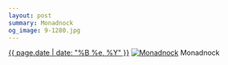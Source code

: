 ```yaml
---
layout: post
summary: Monadnock
og_image: 9-1280.jpg
---
```


<p>
  <time><a href="/9">{{ page.date | date: "%B %e, %Y" }}</a></time>
  <a href="/9"><img src="{{ site.assets_url }}/9-640.jpg" srcset="{{ site.assets_url }}/9-1280.jpg 1280w, {{ site.assets_url }}/9-960.jpg 960w, {{ site.assets_url }}/9-640.jpg 640w, {{ site.assets_url }}/9-320.jpg 320w" sizes="(min-width: 700px) 50vw, calc(100vw - 2rem)" alt="Monadnock" /></a>
  <span>Monadnock</span>
</p>
